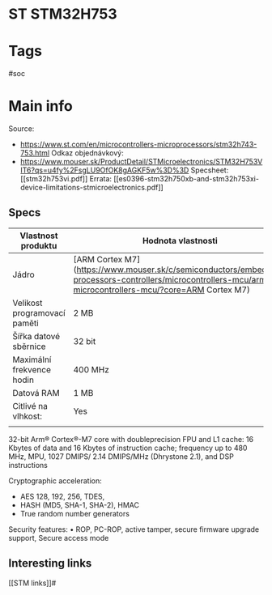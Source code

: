# ST STM32H753
# Tags
#soc

# Main info
Source: 
- https://www.st.com/en/microcontrollers-microprocessors/stm32h743-753.html
Odkaz objednávkový: 
- https://www.mouser.sk/ProductDetail/STMicroelectronics/STM32H753VIT6?qs=u4fy%2FsgLU9OfOK8gAGKF5w%3D%3D
Specsheet: [[stm32h753vi.pdf]]
Errata: [[es0396-stm32h750xb-and-stm32h753xi-device-limitations-stmicroelectronics.pdf]]

## Specs

| Vlastnost produktu           | Hodnota vlastnosti                                                                                                                                                       |
| ---------------------------- | ------------------------------------------------------------------------------------------------------------------------------------------------------------------------ |
| Jádro                        | [ARM Cortex M7](https://www.mouser.sk/c/semiconductors/embedded-processors-controllers/microcontrollers-mcu/arm-microcontrollers-mcu/?core=ARM Cortex M7) |
| Velikost programovací paměti | 2 MB                                                                                                                                                                     |
| Šířka datové sběrnice        | 32 bit                                                                                                                                                                   |
| Maximální frekvence hodin    | 400 MHz                                                                                                                                                                  |
| Datová RAM                   | 1 MB                                                                                                                                                                   |
| Citlivé na vlhkost:          | Yes                                                                                                                                                                      |
|                              |                                                                                                                                                                          |

32-bit Arm® Cortex®-M7 core with doubleprecision FPU and L1 cache: 16 Kbytes of data and 16 Kbytes of instruction cache; frequency up to 480 MHz, MPU, 1027 DMIPS/ 2.14 DMIPS/MHz (Dhrystone 2.1), and DSP instructions

Cryptographic acceleration:
- AES 128, 192, 256, TDES, 
- HASH (MD5, SHA-1, SHA-2), HMAC 
- True random number generators

Security features:
• ROP, PC-ROP, active tamper, secure firmware upgrade support, Secure access mode

## Interesting links
[[STM links]]#